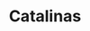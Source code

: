 ---
title: "Catalinas"
url: /ciudad-autonoma-de-buenos-aires/catalinas-avenida-cordoba/
shop: material de oficina
---